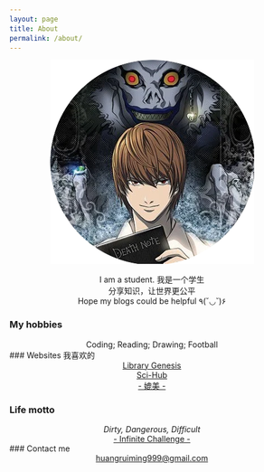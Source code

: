```yaml
---
layout: page
title: About
permalink: /about/
---
```




<p align="center">
<img src="https://raw.githubusercontent.com/Wizna/Wizna.github.io/master/images/profile.webp">
</p>


<center>I am a student. 我是一个学生</center>
<center>分享知识，让世界更公平</center>
<center>Hope my blogs could be helpful  ٩(˘◡˘)۶</center>

### My hobbies

<center>Coding; Reading; Drawing; Football</center>
### Websites 我喜欢的
<center><a href="http://gen.lib.rus.ec/">Library Genesis</a></center>
<center><a href="https://sci-hub.se/">Sci-Hub</a></center>
<center><a href="http://ysmiao.cn/ycy/">- 媲美 -</a></center>

### Life motto

<center><i>Dirty, Dangerous, Difficult</i></center>	
<center><a href="https://en.wikipedia.org/wiki/Infinite_Challenge">- Infinite Challenge -</a></center>
### Contact me

<center> <a href="mailto:huangruiming999@gmail.com">huangruiming999@gmail.com</a></center>